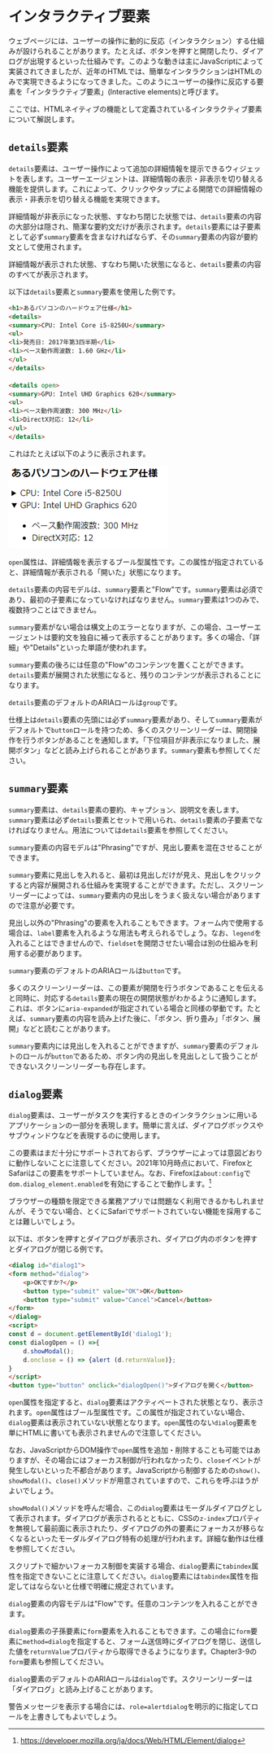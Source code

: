 # インタラクティブ要素
<!-- ch3-10.txt (4ページ、3000～4600字想定) -->

ウェブページには、ユーザーの操作に動的に反応（インタラクション）する仕組みが設けられることがあります。たとえば、ボタンを押すと開閉したり、ダイアログが出現するといった仕組みです。このような動きは主にJavaScriptによって実装されてきましたが、近年のHTMLでは、簡単なインタラクションはHTMLのみで実現できるようになってきました。このようにユーザーの操作に反応する要素を「インタラクティブ要素」(Interactive elements)と呼びます。

ここでは、HTMLネイティブの機能として定義されているインタラクティブ要素について解説します。

## `details`要素

`details`要素は、ユーザー操作によって追加の詳細情報を提示できるウィジェットを表します。ユーザーエージェントは、詳細情報の表示・非表示を切り替える機能を提供します。これによって、クリックやタップによる開閉での詳細情報の表示・非表示を切り替える機能を実現できます。

詳細情報が非表示になった状態、すなわち閉じた状態では、`details`要素の内容の大部分は隠され、簡潔な要約文だけが表示されます。`details`要素には子要素として必ず`summary`要素を含まなければならず、その`summary`要素の内容が要約文として使用されます。

詳細情報が表示された状態、すなわち開いた状態になると、`details`要素の内容のすべてが表示されます。

以下は`details`要素と`summary`要素を使用した例です。

```html
<h1>あるパソコンのハードウェア仕様</h1>
<details>
<summary>CPU: Intel Core i5-8250U</summary>
<ul>
<li>発売日: 2017年第3四半期</li>
<li>ベース動作周波数: 1.60 GHz</li>
</ul>
</details>

<details open>
<summary>GPU: Intel UHD Graphics 620</summary>
<ul>
<li>ベース動作周波数: 300 MHz</li>
<li>DirectX対応: 12</li>
</ul>
</details>
```

これはたとえば以下のように表示されます。

![Chromeのdetails、summary要素のレンダリング例](../img/3-10-01.png)

`open`属性は、詳細情報を表示するブール型属性です。この属性が指定されていると、詳細情報が表示される「開いた」状態になります。

<!-- 内容モデル -->
`details`要素の内容モデルは、`summary`要素と"Flow"です。`summary`要素は必須であり、最初の子要素になっていなければなりません。`summary`要素は1つのみで、複数持つことはできません。

`summary`要素がない場合は構文上のエラーとなりますが、この場合、ユーザーエージェントは要約文を独自に補って表示することがあります。多くの場合、「詳細」や"Details"といった単語が使われます。

`summary`要素の後ろには任意の"Flow"のコンテンツを置くことができます。`details`要素が展開された状態になると、残りのコンテンツが表示されることになります。
<!-- /内容モデル -->

<!-- a11y note -->
`details`要素のデフォルトのARIAロールは`group`です。

仕様上は`details`要素の先頭には必ず`summary`要素があり、そして`summary`要素がデフォルトで`button`ロールを持つため、多くのスクリーンリーダーは、開閉操作を行うボタンがあることを通知します。「下位項目が非表示になりました、展開ボタン」などと読み上げられることがあります。`summary`要素も参照してください。
<!--
読まれ方はこの辺り参照:
https://accessible-usable.net/2020/06/entry_200613.html
Mac VOが「下位項目が非表示になりました、展開ボタン」と読むのだけれど、もう少しわかりやすい読みをするスクリーンリーダーの例にしてもよい
-->
<!-- /a11y note -->

## `summary`要素

`summary`要素は、`details`要素の要約、キャプション、説明文を表します。`summary`要素は必ず`details`要素とセットで用いられ、`details`要素の子要素でなければなりません。用法については`details`要素を参照してください。

<!-- 内容モデル -->
`summary`要素の内容モデルは"Phrasing"ですが、見出し要素を混在させることができます。

`summary`要素に見出しを入れると、最初は見出しだけが見え、見出しをクリックすると内容が展開される仕組みを実現することができます。ただし、スクリーンリーダーによっては、`summary`要素内の見出しをうまく扱えない場合がありますので注意が必要です。

見出し以外の"Phrasing"の要素を入れることもできます。フォーム内で使用する場合は、`label`要素を入れるような用法も考えられるでしょう。なお、`legend`を入れることはできませんので、`fieldset`を開閉させたい場合は別の仕組みを利用する必要があります。
<!-- /内容モデル -->

<!-- a11y note -->
`summary`要素のデフォルトのARIAロールは`button`です。

多くのスクリーンリーダーは、この要素が開閉を行うボタンであることを伝えると同時に、対応する`details`要素の現在の開閉状態がわかるように通知します。これは、ボタンに`aria-expanded`が指定されている場合と同様の挙動です。たとえば、`summary`要素の内容を読み上げた後に、「ボタン、折り畳み」「ボタン、展開」などと読むことがあります。

`summary`要素内には見出しを入れることができますが、`summary`要素のデフォルトのロールが`button`であるため、ボタン内の見出しを見出しとして扱うことができないスクリーンリーダーも存在します。<!-- というようなことがMDNには書いてある。実際、Mac Chrome+VOで試すと「見出し」とは読まれなかった。「ボタン」とは読まれるので、ボタンラベル扱いのほうが優先なのだろう -->
<!-- /a11y note -->

## `dialog`要素

`dialog`要素は、ユーザーがタスクを実行するときのインタラクションに用いるアプリケーションの一部分を表現します。簡単に言えば、ダイアログボックスやサブウィンドウなどを表現するのに使用します。

<!-- サポート状況の注意 -->
この要素はまだ十分にサポートされておらず、ブラウザーによっては意図どおりに動作しないことに注意してください。2021年10月時点において、FirefoxとSafariはこの要素をサポートしていません。なお、Firefoxは`about:config`で`dom.dialog_element.enabled`を有効にすることで動作します。[^1]

[^1]: <https://developer.mozilla.org/ja/docs/Web/HTML/Element/dialog>

ブラウザーの種類を限定できる業務アプリでは問題なく利用できるかもしれませんが、そうでない場合、とくにSafariでサポートされていない機能を採用することは難しいでしょう。
<!-- /サポート状況の注意 -->

以下は、ボタンを押すとダイアログが表示され、ダイアログ内のボタンを押すとダイアログが閉じる例です。
<!-- form 要素のところで使用した例の再掲。異なるものの方が良い? form要素を参照させる方が良い? -->
```html
<dialog id="dialog1">
<form method="dialog">
    <p>OKですか?</p>
    <button type="submit" value="OK">OK</button>
    <button type="submit" value="Cancel">Cancel</button>
</form>
</dialog>
<script>
const d = document.getElementById('dialog1');
const dialogOpen = () =>{
    d.showModal();
    d.onclose = () => {alert (d.returnValue)};
}
</script>
<button type="button" onclick="dialogOpen()">ダイアログを開く</button>
```

`open`属性を指定すると、`dialog`要素はアクティベートされた状態となり、表示されます。`open`属性はブール型属性です。この属性が指定されていない場合、`dialog`要素は表示されていない状態となります。`open`属性のない`dialog`要素を単にHTMLに書いても表示されませんので注意してください。

なお、JavaScriptからDOM操作で`open`属性を追加・削除することも可能ではありますが、その場合にはフォーカス制御が行われなかったり、`close`イベントが発生しないといった不都合があります。JavaScriptから制御するための`show()`、`showModal()`、`close()`メソッドが用意されていますので、これらを呼ぶほうがよいでしょう。

`showModal()`メソッドを呼んだ場合、この`dialog`要素はモーダルダイアログとして表示されます。ダイアログが表示されるとともに、CSSの`z-index`プロパティを無視して最前面に表示されたり、ダイアログの外の要素にフォーカスが移らなくなるといったモーダルダイアログ特有の処理が行われます。詳細な動作は仕様を参照してください。

スクリプトで細かいフォーカス制御を実装する場合、`dialog`要素に`tabindex`属性を指定できないことに注意してください。`dialog`要素には`tabindex`属性を指定してはならないと仕様で明確に規定されています。
<!--
https://github.com/whatwg/html/commit/ef6494d86ae7baa4e095715c0a79b7fdc8efd223
-->

<!-- 内容モデル -->
`dialog`要素の内容モデルは"Flow"です。任意のコンテンツを入れることができます。

`dialog`要素の子孫要素に`form`要素を入れることもできます。この場合に`form`要素に`method=dialog`を指定すると、フォーム送信時にダイアログを閉じ、送信した値を`returnValue`プロパティから取得できるようになります。Chapter3-9の`form`要素も参照してください。
<!-- /内容モデル -->

<!-- a11y note -->
`dialog`要素のデフォルトのARIAロールは`dialog`です。スクリーンリーダーは「ダイアログ」と読み上げることがあります。

警告メッセージを表示する場合には、`role=alertdialog`を明示的に指定してロールを上書きしてもよいでしょう。
<!-- /a11y note -->
